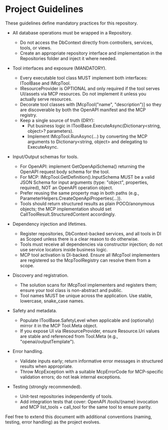 # Project Guidelines

These guidelines define mandatory practices for this repository.

- All database operations must be wrapped in a Repository.
  - Do not access the DbContext directly from controllers, services, tools, or views.
  - Create an appropriate repository interface and implementation in the Repositories folder and inject it where needed.

- Tool interfaces and exposure (MANDATORY).
  - Every executable tool class MUST implement both interfaces: IToolBase and IMcpTool.
  - IResourceProvider is OPTIONAL and only required if the tool serves UI/assets via MCP resources. Do not implement it unless you actually serve resources.
  - Decorate tool classes with [McpTool("name", "description")] so they are discoverable by both the OpenAPI manifest and the MCP registry.
  - Keep a single source of truth (DRY):
    - Put business logic in IToolBase.ExecuteAsync(Dictionary<string, object>? parameters).
    - Implement IMcpTool.RunAsync(...) by converting the MCP arguments to Dictionary<string, object> and delegating to ExecuteAsync.

- Input/Output schemas for tools.
  - For OpenAPI: implement GetOpenApiSchema() returning the OpenAPI request body schema for the tool.
  - For MCP: IMcpTool.GetDefinition().InputSchema MUST be a valid JSON Schema for input arguments (type: "object", properties, required), NOT an OpenAPI operation object.
  - Prefer reusing the same property map in both paths (e.g., ParameterHelpers.CreateOpenApiProperties(...)).
  - Tools should return structured results as plain POCO/anonymous objects; the MCP implementation should set CallToolResult.StructuredContent accordingly.

- Dependency injection and lifetimes.
  - Register repositories, DbContext-backed services, and all tools in DI as Scoped unless there is a clear reason to do otherwise.
  - Tools must receive all dependencies via constructor injection; do not use service locators inside business logic.
  - MCP tool activation is DI-backed. Ensure all IMcpTool implementers are registered so the McpToolRegistry can resolve them from a scope.

- Discovery and registration.
  - The solution scans for IMcpTool implementers and registers them; ensure your tool class is non-abstract and public.
  - Tool names MUST be unique across the application. Use stable, lowercase, snake_case names.

- Safety and metadata.
  - Populate IToolBase.SafetyLevel when applicable and (optionally) mirror it in the MCP Tool.Meta object.
  - If you expose UI via IResourceProvider, ensure Resource.Uri values are stable and referenced from Tool.Meta (e.g., "openai/outputTemplate").

- Error handling.
  - Validate inputs early; return informative error messages in structured results when appropriate.
  - Throw McpException with a suitable McpErrorCode for MCP-specific validation errors; do not leak internal exceptions.

- Testing (strongly recommended).
  - Unit-test repositories independently of tools.
  - Add integration tests that cover: OpenAPI /tools/{name} invocation and MCP list_tools + call_tool for the same tool to ensure parity.

Feel free to extend this document with additional conventions (naming, testing, error handling) as the project evolves.